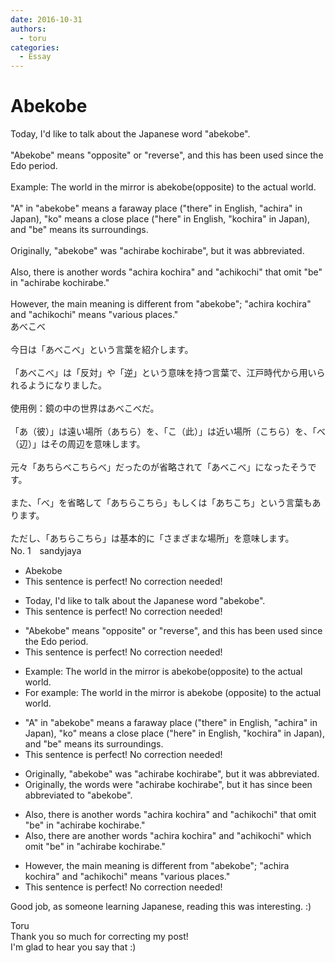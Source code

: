 ```yaml
---
date: 2016-10-31
authors:
  - toru
categories:
  - Essay
---
```


<h1 id="subject_show">Abekobe</h1>
<div class="date" hidden>Oct 31, 2016 01:49</div>
<div id="post"><div id="body_show_ori">
Today, I'd like to talk about the Japanese word "abekobe".<br/><br/>"Abekobe" means "opposite" or "reverse", and this has been used since the Edo period.<br/><br/>Example: The world in the mirror is abekobe(opposite) to the actual world.<br/><br/>"A" in "abekobe" means a faraway place ("there" in English, "achira" in Japan), "ko" means a close place ("here" in English, "kochira" in Japan), and "be" means its surroundings.<br/><br/>Originally, "abekobe" was "achirabe kochirabe", but it was abbreviated.<br/><br/>Also, there is another words "achira kochira" and "achikochi" that omit "be" in "achirabe kochirabe."<br/><br/>However, the main meaning is different from "abekobe"; "achira kochira" and "achikochi" means "various places."
</div></div>

<!-- more -->

<div id="post_ja"><div id="body_show_mo">
あべこべ<br/><br/>今日は「あべこべ」という言葉を紹介します。<br/><br/>「あべこべ」は「反対」や「逆」という意味を持つ言葉で、江戸時代から用いられるようになりました。<br/><br/>使用例：鏡の中の世界はあべこべだ。<br/><br/>「あ（彼）」は遠い場所（あちら）を、「こ（此）」は近い場所（こちら）を、「べ（辺）」はその周辺を意味します。<br/><br/>元々「あちらべこちらべ」だったのが省略されて「あべこべ」になったそうです。<br/><br/>また、「べ」を省略して「あちらこちら」もしくは「あちこち」という言葉もあります。<br/><br/>ただし、「あちらこちら」は基本的に「さまざまな場所」を意味します。
</div></div>
<div id="block"><div class="first_name"> No. 1　<span class="just_name">sandyjaya</span></div><div id="block2">
<ul class="correction_field">
<li class="incorrect">Abekobe</li>
<li class="corrected perfect">This sentence is perfect! No correction needed!</li>
</ul>
<ul class="correction_field">
<li class="incorrect">Today, I'd like to talk about the Japanese word "abekobe".</li>
<li class="corrected perfect">This sentence is perfect! No correction needed!</li>
</ul>
<ul class="correction_field">
<li class="incorrect">"Abekobe" means "opposite" or "reverse", and this has been used since the Edo period.</li>
<li class="corrected perfect">This sentence is perfect! No correction needed!</li>
</ul>
<ul class="correction_field">
<li class="incorrect">Example: The world in the mirror is abekobe(opposite) to the actual world.</li>
<li class="corrected correct">
<span class="f_red">For e</span>xample: The world in the mirror is abekobe (opposite) to the actual world.
</li>
</ul>
<ul class="correction_field">
<li class="incorrect">"A" in "abekobe" means a faraway place ("there" in English, "achira" in Japan), "ko" means a close place ("here" in English, "kochira" in Japan), and "be" means its surroundings.</li>
<li class="corrected perfect">This sentence is perfect! No correction needed!</li>
</ul>
<ul class="correction_field">
<li class="incorrect">Originally, "abekobe" was "achirabe kochirabe", but it was abbreviated.</li>
<li class="corrected correct">
Originally, the <span class="f_red">words were</span> "achirabe kochirabe", but it <span class="f_red">has since been</span> abbreviated <span class="f_red">to </span>"abekobe".
</li>
</ul>
<ul class="correction_field">
<li class="incorrect">Also, there is another words "achira kochira" and "achikochi" that omit "be" in "achirabe kochirabe."</li>
<li class="corrected correct">
Also, there <span class="f_red">are</span> another words "achira kochira" and "achikochi" <span class="f_red">which</span> omit "be" in "achirabe kochirabe."
</li>
</ul>
<ul class="correction_field">
<li class="incorrect">However, the main meaning is different from "abekobe"; "achira kochira" and "achikochi" means "various places."</li>
<li class="corrected perfect">This sentence is perfect! No correction needed!</li>
</ul>
<p class="comment_small">
 Good job, as someone learning Japanese, reading this was interesting. :)
</p>

</div><div class="name"><span class="just_name">Toru</span><br>
Thank you so much for correcting my post!<br/>I'm glad to hear you say that :)
</div>
</div>
